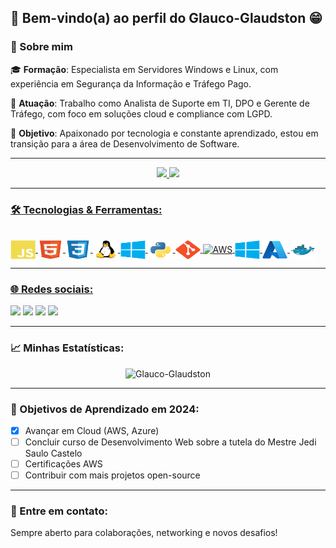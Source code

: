 ## 👋 Bem-vindo(a) ao perfil do Glauco-Glaudston 😁

### 🚀 Sobre mim
🎓 **Formação**: Especialista em Servidores Windows e Linux, com experiência em Segurança da Informação e Tráfego Pago.

💼 **Atuação**: Trabalho como Analista de Suporte em TI, DPO e Gerente de Tráfego, com foco em soluções cloud e compliance com LGPD.

🎯 **Objetivo**: Apaixonado por tecnologia e constante aprendizado, estou em transição para a área de Desenvolvimento de Software.

---

<div align="center">
   <a href="https://github.com/Glauco-Glaudston">
   <img height="180em" src="https://github-readme-stats.vercel.app/api?username=Glauco-Glaudston&show_icons=true&theme=tokyonight&include_all_commits=true&count_private=true"/>
   <img height="180em" src="https://github-readme-stats.vercel.app/api/top-langs/?username=Glauco-Glaudston&layout=compact&langs_count=6&theme=tokyonight"/>
</div>

---

### 🛠 Tecnologias & Ferramentas:
<div style="display: inline_block"><br>
  <img align="center" alt="Js" height="30" width="40" src="https://raw.githubusercontent.com/devicons/devicon/master/icons/javascript/javascript-plain.svg">
  <img align="center" alt="HTML" height="30" width="40" src="https://raw.githubusercontent.com/devicons/devicon/master/icons/html5/html5-original.svg">
  <img align="center" alt="CSS" height="30" width="40" src="https://raw.githubusercontent.com/devicons/devicon/master/icons/css3/css3-original.svg">
  <img align="center" alt="Linux" height="30" width="40" src="https://raw.githubusercontent.com/devicons/devicon/master/icons/linux/linux-original.svg">
  <img align="center" alt="Windows" height="30" width="40" src="https://raw.githubusercontent.com/devicons/devicon/master/icons/windows8/windows8-original.svg">
  <img align="center" alt="Python" height="30" width="40" src="https://raw.githubusercontent.com/devicons/devicon/master/icons/python/python-original.svg">
  <img align="center" alt="Git" height="30" width="40" src="https://raw.githubusercontent.com/devicons/devicon/master/icons/git/git-original.svg">
  <img align="center" alt="AWS" height="30" width="40" src="https://upload.wikimedia.org/wikipedia/commons/9/93/Amazon_Web_Services_Logo.svg">
  <img align="center" alt="Windows" height="30" width="40" src="https://raw.githubusercontent.com/devicons/devicon/master/icons/windows8/windows8-original.svg">
  <img align="center" alt="Azure" height="30" width="40" src="https://raw.githubusercontent.com/devicons/devicon/master/icons/azure/azure-original.svg">
  <img align="center" alt="Docker" height="30" width="40" src="https://raw.githubusercontent.com/devicons/devicon/master/icons/docker/docker-original.svg">
</div>

---

### 🌐 Redes sociais:
<div> 
  <a href="https://www.youtube.com/Glauco-Glaudston" target="_blank"><img src="https://img.shields.io/badge/YouTube-FF0000?style=for-the-badge&logo=youtube&logoColor=white" target="_blank"></a>
  <a href="https://instagram.com/glauco.glaudston" target="_blank"><img src="https://img.shields.io/badge/-Instagram-%23E4405F?style=for-the-badge&logo=instagram&logoColor=white" target="_blank"></a>
   <a href = "mailto:glauco.glaudston@gmail.com"><img src="https://img.shields.io/badge/-Gmail-%23333?style=for-the-badge&logo=gmail&logoColor=white" target="_blank"></a>
  <a href="https://www.linkedin.com/in/glaudstonpereira" target="_blank"><img src="https://img.shields.io/badge/-LinkedIn-%230077B5?style=for-the-badge&logo=linkedin&logoColor=white" target="_blank"></a>
</div>

---

### 📈 Minhas Estatísticas:
<div align="center">
  <img height="180em" src="https://github-readme-streak-stats.herokuapp.com/?user=Glauco-Glaudston&theme=tokyonight" alt="Glauco-Glaudston"/>
</div>

---

### 🎯 Objetivos de Aprendizado em 2024:
- [x] Avançar em Cloud (AWS, Azure)
- [ ] Concluir curso de Desenvolvimento Web sobre a tutela do Mestre Jedi Saulo Castelo
- [ ] Certificações AWS
- [ ] Contribuir com mais projetos open-source

---

### 💬 Entre em contato:
Sempre aberto para colaborações, networking e novos desafios!
